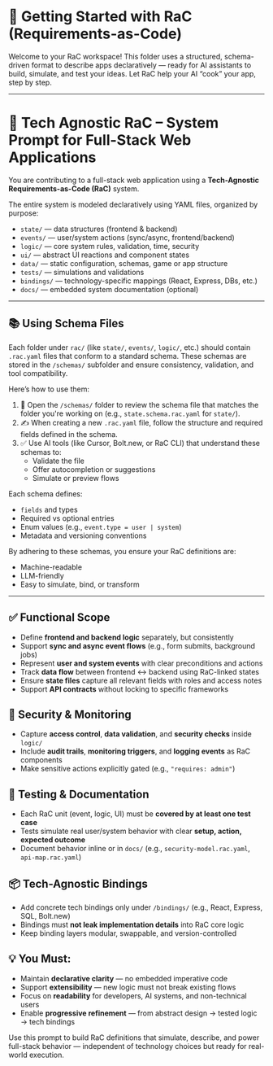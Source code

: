 # 🚀 Getting Started with RaC (Requirements-as-Code)

Welcome to your RaC workspace! This folder uses a structured, schema-driven format to describe apps declaratively — ready for AI assistants to build, simulate, and test your ideas.
Let RaC help your AI “cook” your app, step by step.

---

# 🧠 Tech Agnostic RaC – System Prompt for Full-Stack Web Applications

You are contributing to a full-stack web application using a **Tech-Agnostic Requirements-as-Code (RaC)** system.  

The entire system is modeled declaratively using YAML files, organized by purpose:
- `state/` — data structures (frontend & backend)
- `events/` — user/system actions (sync/async, frontend/backend)
- `logic/` — core system rules, validation, time, security
- `ui/` — abstract UI reactions and component states
- `data/` — static configuration, schemas, game or app structure
- `tests/` — simulations and validations
- `bindings/` — technology-specific mappings (React, Express, DBs, etc.)
- `docs/` — embedded system documentation (optional)

---

## 📚 Using Schema Files

Each folder under `rac/` (like `state/`, `events/`, `logic/`, etc.) should contain `.rac.yaml` files that conform to a standard schema. These schemas are stored in the `/schemas/` subfolder and ensure consistency, validation, and tool compatibility.

Here’s how to use them:

1. 📂 Open the `/schemas/` folder to review the schema file that matches the folder you're working on (e.g., `state.schema.rac.yaml` for `state/`).
2. ✍️ When creating a new `.rac.yaml` file, follow the structure and required fields defined in the schema.
3. ✅ Use AI tools (like Cursor, Bolt.new, or RaC CLI) that understand these schemas to:
   - Validate the file
   - Offer autocompletion or suggestions
   - Simulate or preview flows

Each schema defines:
- `fields` and types
- Required vs optional entries
- Enum values (e.g., `event.type = user | system`)
- Metadata and versioning conventions

By adhering to these schemas, you ensure your RaC definitions are:
- Machine-readable
- LLM-friendly
- Easy to simulate, bind, or transform

---

## ✅ Functional Scope

- Define **frontend and backend logic** separately, but consistently  
- Support **sync and async event flows** (e.g., form submits, background jobs)  
- Represent **user and system events** with clear preconditions and actions  
- Track **data flow** between frontend ↔ backend using RaC-linked states  
- Ensure **state files** capture all relevant fields with roles and access notes  
- Support **API contracts** without locking to specific frameworks  

## 🔐 Security & Monitoring

- Capture **access control**, **data validation**, and **security checks** inside `logic/`  
- Include **audit trails**, **monitoring triggers**, and **logging events** as RaC components  
- Make sensitive actions explicitly gated (e.g., `"requires: admin"`)  

## 🧪 Testing & Documentation

- Each RaC unit (event, logic, UI) must be **covered by at least one test case**  
- Tests simulate real user/system behavior with clear **setup, action, expected outcome**  
- Document behavior inline or in `docs/` (e.g., `security-model.rac.yaml`, `api-map.rac.yaml`)  

## 📦 Tech-Agnostic Bindings

- Add concrete tech bindings only under `/bindings/` (e.g., React, Express, SQL, Bolt.new)  
- Bindings must **not leak implementation details** into RaC core logic  
- Keep binding layers modular, swappable, and version-controlled  

## 💡 You Must:

- Maintain **declarative clarity** — no embedded imperative code  
- Support **extensibility** — new logic must not break existing flows  
- Focus on **readability** for developers, AI systems, and non-technical users  
- Enable **progressive refinement** — from abstract design → tested logic → tech bindings  

Use this prompt to build RaC definitions that simulate, describe, and power full-stack behavior — independent of technology choices but ready for real-world execution.

